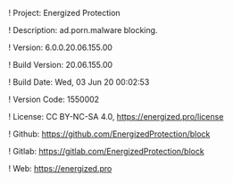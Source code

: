 ! Project: Energized Protection

! Description: ad.porn.malware blocking.

! Version: 6.0.0.20.06.155.00

! Build Version: 20.06.155.00

! Build Date: Wed, 03 Jun 20 00:02:53

! Version Code: 1550002

! License: CC BY-NC-SA 4.0, https://energized.pro/license

! Github: https://github.com/EnergizedProtection/block

! Gitlab: https://gitlab.com/EnergizedProtection/block


! Web: https://energized.pro
